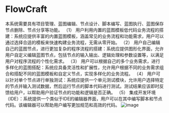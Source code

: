 # FlowCraft
本系统需要具有项目管理、蓝图编辑、节点设计、脚本编写、蓝图执行、蓝图保存节点删除、节点分享等功能。
（1） 用户利用内置的蓝图模板低代码业务流程的搭建：系统应提供丰富的内置蓝图模板，涵盖常见的业务流程和功能需求，用户可以通过选择合适的模板来快速构建业务流程，无需从零开始。
（2） 用户自己编辑自己的蓝图节点，进行更加复杂的程序流程的搭建：系统应提供图形化界面，允许用户自定义编辑蓝图节点，包括节点的输入输出、逻辑处理和参数设置等，以满足用户对程序流程的个性化需求。
（3） 用户可以根据自己的多个业务需求，进行多样化的蓝图搭配：系统应具备灵活性和扩展性，允许用户根据不同的业务需求组合和搭配不同的蓝图模板和自定义节点，实现多样化的业务流程。
（4） 用户可以针对单个节点进行单独测试：系统应提供一个单元测试模块，允许用户选择特定的节点并输入测试数据，然后运行节点的脚本代码进行测试。测试结果应该即时反馈给用户，以帮助用户验证节点的功能和逻辑是否正确。
（5） 集成开发环境（IDE）：系统提供一个类似于IDE的编辑器界面，用户可以在其中编写脚本和节点代码。该编辑器可以帮助用户编写更加规范和高效的代码。
![image](https://github.com/CinXiao/FLowCraft/assets/54227677/c0d7b548-6d55-4134-9f0e-04b26596eaf1)
